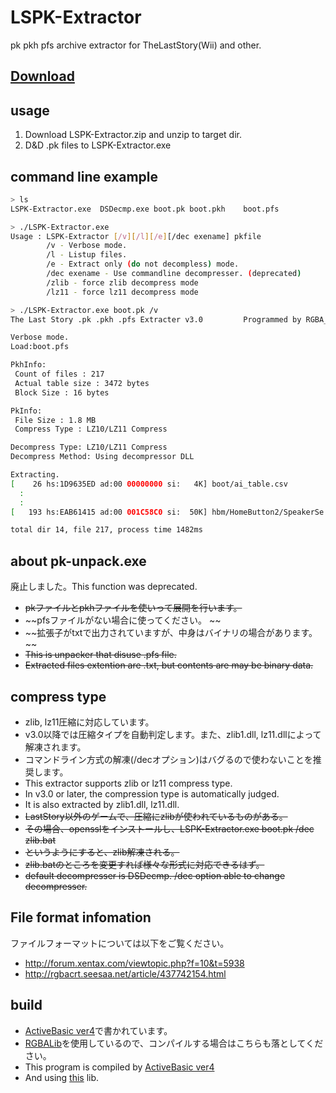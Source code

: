 # LSPK-Extractor
pk pkh pfs archive extractor for TheLastStory(Wii) and other.

## [Download](https://github.com/RGBA-CRT/LSPK-Extracter/releases)


## usage
1. Download LSPK-Extractor.zip and unzip to target dir.
1. D&D .pk files to LSPK-Extractor.exe 


## command line example
```bash
> ls  
LSPK-Extractor.exe	DSDecmp.exe	boot.pk	boot.pkh	boot.pfs  

> ./LSPK-Extractor.exe
Usage : LSPK-Extractor [/v][/l][/e][/dec exename] pkfile
        /v - Verbose mode.
        /l - Listup files.
        /e - Extract only (do not decompless) mode.
        /dec exename - Use commandline decompresser. (deprecated)
        /zlib - force zlib decompress mode
        /lz11 - force lz11 decompress mode

> ./LSPK-Extractor.exe boot.pk /v
The Last Story .pk .pkh .pfs Extracter v3.0         Programmed by RGBA_CRT 2016-2019

Verbose mode.
Load:boot.pfs

PkhInfo:
 Count of files : 217
 Actual table size : 3472 bytes
 Block Size : 16 bytes

PkInfo:
 File Size : 1.8 MB
 Compress Type : LZ10/LZ11 Compress

Decompress Type: LZ10/LZ11 Compress
Decompress Method: Using decompressor DLL

Extracting.
[    26 hs:1D9635ED ad:00 00000000 si:   4K] boot/ai_table.csv
  :
  :
[   193 hs:EAB61415 ad:00 001C58C0 si:  50K] hbm/HomeButton2/SpeakerSe.arc

total dir 14, file 217, process time 1482ms

```

## about pk-unpack.exe
廃止しました。This function was deprecated.

+ ~~pkファイルとpkhファイルを使いって展開を行います。~~  
+ ~~pfsファイルがない場合に使ってください。  ~~
+ ~~拡張子がtxtで出力されていますが、中身はバイナリの場合があります。  ~~
+ ~~This is unpacker that disuse .pfs file.~~
+ ~~Extracted files extention are .txt, but contents are may be binary data.~~ 

## compress type
+ zlib, lz11圧縮に対応しています。
+ v3.0以降では圧縮タイプを自動判定します。また、zlib1.dll, lz11.dllによって解凍されます。
+ コマンドライン方式の解凍(/decオプション)はバグるので使わないことを推奨します。
+ This extractor supports zlib or lz11 compress type.
+ In v3.0 or later, the compression type is automatically judged.
+ It is also extracted by zlib1.dll, lz11.dll.
 + ~~LastStory以外のゲームで、圧縮にzlibが使われているものがある。~~
 + ~~その場合、opensslをインストールし、LSPK-Extractor.exe boot.pk /dec zlib.bat~~
 + ~~というようにすると、zlib解凍される。~~
 + ~~zlib.batのところを変更すれば様々な形式に対応できるはず。~~
 + ~~default decompresser is DSDecmp. /dec option able to change decompresser.~~

## File format infomation
ファイルフォーマットについては以下をご覧ください。  
 + http://forum.xentax.com/viewtopic.php?f=10&t=5938  
 + http://rgbacrt.seesaa.net/article/437742154.html  

## build
 + [ActiveBasic ver4](https://www.activebasic.com/)で書かれています。
 + [RGBALib](https://github.com/RGBA-CRT/RGBALib)を使用しているので、コンパイルする場合はこちらも落としてください。
 + This program is compiled by [ActiveBasic ver4](https://www.activebasic.com/)
 + And using [this](https://github.com/RGBA-CRT/RGBALib) lib.
